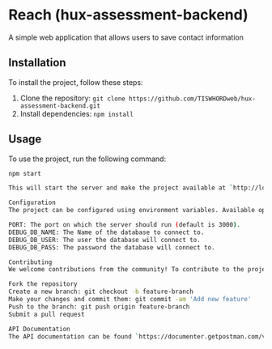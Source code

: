 # Reach (hux-assessment-backend)

A simple web application that allows users to save contact information

## Installation

To install the project, follow these steps:

1. Clone the repository: `git clone https://github.com/TISWHORDweb/hux-assessment-backend.git`
2. Install dependencies: `npm install`

## Usage

To use the project, run the following command:

```bash
npm start

This will start the server and make the project available at `http://localhost:3000`.

Configuration
The project can be configured using environment variables. Available options include:

PORT: The port on which the server should run (default is 3000).
DEBUG_DB_NAME: The Name of the database to connect to.
DEBUG_DB_USER: The user the database will connect to.
DEBUG_DB_PASS: The password the database will connect to.

Contributing
We welcome contributions from the community! To contribute to the project, follow these steps:

Fork the repository
Create a new branch: git checkout -b feature-branch
Make your changes and commit them: git commit -am 'Add new feature'
Push to the branch: git push origin feature-branch
Submit a pull request

API Documentation
The API documentation can be found `https://documenter.getpostman.com/view/34429800/2sA3Bq5r7R`.
